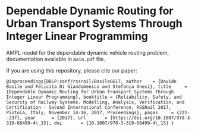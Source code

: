 # Dependable Dynamic Routing for Urban Transport Systems Through Integer Linear Programming


AMPL model for the dependable dynamic vehicle routing problem, documentation available in `main.pdf` file.

If you are using this repository, please cite our paper:

`@inproceedings{DBLP:conf/rssrail/BasileGG17,
  author    = {Davide Basile and
               Felicita Di Giandomenico and
               Stefania Gnesi},
  title     = {Dependable Dynamic Routing for Urban Transport Systems Through Integer
               Linear Programming},
  booktitle = {Reliability, Safety, and Security of Railway Systems. Modelling, Analysis,
               Verification, and Certification - Second International Conference,
               RSSRail 2017, Pistoia, Italy, November 14-16, 2017, Proceedings},
  pages     = {221--237},
  year      = {2017},
  url       = {https://doi.org/10.1007/978-3-319-68499-4\_15},
  doi       = {10.1007/978-3-319-68499-4\_15}
}`
